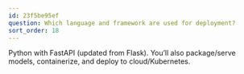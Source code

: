 ```yaml
---
id: 23f5be95ef
question: Which language and framework are used for deployment?
sort_order: 18
---
```


Python with FastAPI (updated from Flask). You’ll also package/serve models, containerize, and deploy to cloud/Kubernetes.